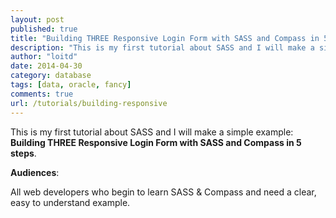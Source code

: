 ```yaml
---
layout: post
published: true
title: "Building THREE Responsive Login Form with SASS and Compass in 5 steps"
description: "This is my first tutorial about SASS and I will make a simple example: Building a Responsive Login Form with SASS and Compass in 5 steps."
author: "loitd"
date: 2014-04-30
category: database
tags: [data, oracle, fancy]
comments: true
url: /tutorials/building-responsive
---
```

This is my first tutorial about SASS and I will make a simple example: <strong>Building THREE Responsive Login Form with SASS and Compass in 5 steps</strong>.

<strong>Audiences</strong>:

All web developers who begin to learn SASS &amp; Compass and need a clear, easy to understand example.

